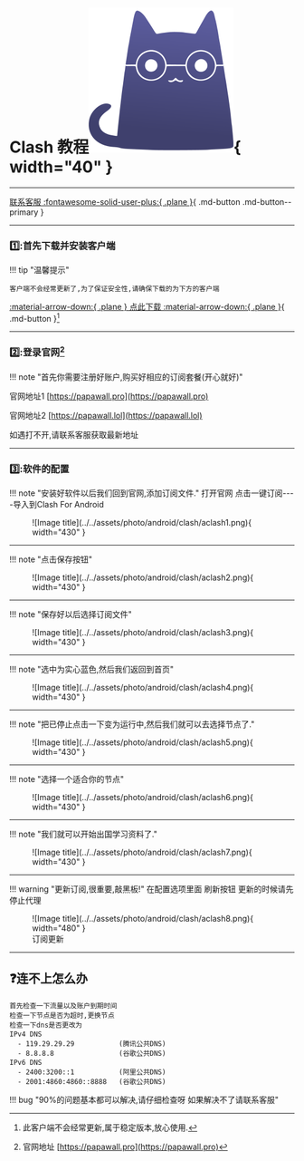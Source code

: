 # Clash 教程![Image title](../../assets/photo/win/clash/clashlogo.png){ width="40" }
---

[联系客服 :fontawesome-solid-user-plus:{ .plane }](../../chat.html){ .md-button .md-button--primary }

---

### 1️⃣:首先下载并安装客户端
!!! tip "温馨提示"
    
    客户端不会经常更新了,为了保证安全性,请确保下载的为下方的客户端 
    
[:material-arrow-down:{ .plane } 点此下载 :material-arrow-down:{ .plane }](https://down.papawall.cc/Clash.apk){ .md-button }[^1] 

---

### 2️⃣:登录官网[^2] 

!!! note "首先你需要注册好账户,购买好相应的订阅套餐(开心就好)"

官网地址1 [https://papawall.pro](https://papawall.pro)

官网地址2 [https://papawall.lol](https://papawall.lol)

如遇打不开,请联系客服获取最新地址
    
---

### 3️⃣:软件的配置
!!! note "安装好软件以后我们回到官网,添加订阅文件."
    打开官网 点击一键订阅----导入到Clash For Android
<figure markdown="span">
![Image title](../../assets/photo/android/clash/aclash1.png){ width="430" }
</figure>

---

!!! note "点击保存按钮"
<figure markdown="span">
![Image title](../../assets/photo/android/clash/aclash2.png){ width="430" }
</figure>

---


!!! note "保存好以后选择订阅文件"
<figure markdown="span">
![Image title](../../assets/photo/android/clash/aclash3.png){ width="430" }
</figure>

---


!!! note "选中为实心蓝色,然后我们返回到首页"
<figure markdown="span">
![Image title](../../assets/photo/android/clash/aclash4.png){ width="430" }
</figure>

---


!!! note "把已停止点击一下变为运行中,然后我们就可以去选择节点了."
<figure markdown="span">
![Image title](../../assets/photo/android/clash/aclash5.png){ width="430" }
</figure>

---


!!! note "选择一个适合你的节点"
<figure markdown="span">
![Image title](../../assets/photo/android/clash/aclash6.png){ width="430" }
</figure>

---


!!! note "我们就可以开始出国学习资料了."
<figure markdown="span">
![Image title](../../assets/photo/android/clash/aclash7.png){ width="430" }
</figure>

---

!!! warning "更新订阅,很重要,敲黑板!"
    在配置选项里面 刷新按钮 更新的时候请先停止代理
<figure markdown="span">
![Image title](../../assets/photo/android/clash/aclash8.png){ width="480" }
  <figcaption>订阅更新</figcaption>
</figure>

---

## ❓连不上怎么办
    首先检查一下流量以及账户到期时间
    检查一下节点是否为超时,更换节点
    检查一下dns是否更改为
    IPv4 DNS
      - 119.29.29.29           (腾讯公共DNS)
      - 8.8.8.8                (谷歌公共DNS)
    IPv6 DNS
      - 2400:3200::1           (阿里公共DNS)
      - 2001:4860:4860::8888   (谷歌公共DNS)
!!! bug "90%的问题基本都可以解决,请仔细检查呀 如果解决不了请联系客服"



[^1]: 此客户端不会经常更新,属于稳定版本,放心使用.
[^2]: 官网地址 [https://papawall.pro](https://papawall.pro)